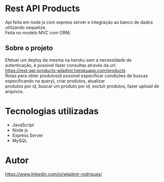 # Rest API Products
Api feita em node js com  express server e integração ao banco de dados utilizando sequelize.\
Feita no modelo MVC com ORM.

## Sobre o projeto
Efetuei um deploy da mesma na heroku sem a necessidade de autenticação, é possível fazer consultas através da url: \
https://rest-api-products-wladmir.herokuapp.com/products \
Rotas para obter produtos(é possível especificar condições de buscas especificando na query), criar produtos, atualizar \
produtos por id, buscar um produto por id, excluir produtos, fazer upload de arquivos.


# Tecnologias utilizadas
- JavaScript
- Node js
- Express Server
- MySQL

# Autor
https://www.linkedin.com/in/wladmir-rodrigues/
